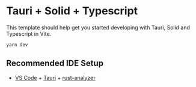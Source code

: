 # Tauri + Solid + Typescript

This template should help get you started developing with Tauri, Solid and Typescript in Vite.

```bash
yarn dev
```

## Recommended IDE Setup

- [VS Code](https://code.visualstudio.com/) + [Tauri](https://marketplace.visualstudio.com/items?itemName=tauri-apps.tauri-vscode) + [rust-analyzer](https://marketplace.visualstudio.com/items?itemName=rust-lang.rust-analyzer)
